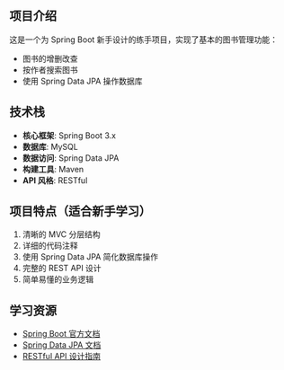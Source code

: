 ## 项目介绍

这是一个为 Spring Boot 新手设计的练手项目，实现了基本的图书管理功能：
- 图书的增删改查
- 按作者搜索图书
- 使用 Spring Data JPA 操作数据库

## 技术栈

- **核心框架**: Spring Boot 3.x
- **数据库**: MySQL
- **数据访问**: Spring Data JPA
- **构建工具**: Maven
- **API 风格**: RESTful

## 项目特点（适合新手学习）

1. 清晰的 MVC 分层结构
2. 详细的代码注释
3. 使用 Spring Data JPA 简化数据库操作
4. 完整的 REST API 设计
5. 简单易懂的业务逻辑

## 学习资源

- [Spring Boot 官方文档](https://spring.io/projects/spring-boot)
- [Spring Data JPA 文档](https://spring.io/projects/spring-data-jpa)
- [RESTful API 设计指南](https://restfulapi.net/)
